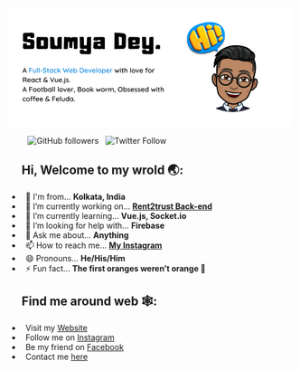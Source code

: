 <img src="https://raw.githubusercontent.com/Soumya-Dey/Soumya-Dey/master/readme-header-crooped.png" width="740" alt="banner that says Soumya Dey"/>

&nbsp;&nbsp;&nbsp;&nbsp;&nbsp;&nbsp;&nbsp;&nbsp; ![GitHub followers](https://img.shields.io/github/followers/Soumya-Dey?style=social)&nbsp;&nbsp; ![Twitter Follow](https://img.shields.io/twitter/follow/soumyadey2001?style=social)

## &nbsp;&nbsp;&nbsp;&nbsp; Hi, Welcome to my wrold 🌏:
- &nbsp; 🧭 I'm from... **Kolkata, India**
- &nbsp; 🔭 I’m currently working on... **[Rent2trust Back-end](https://github.com/Digital-servicess/backend_node)**
- &nbsp; 🌱 I’m currently learning... **Vue.js, Socket.io**
- &nbsp; 🤔 I’m looking for help with... **Firebase**
- &nbsp; 💬 Ask me about... **Anything**
- &nbsp; 📫 How to reach me... **[My Instagram](https://www.instagram.com/soumya_sl/)**
- &nbsp; 😄 Pronouns... **He/His/Him** 
- &nbsp; ⚡ Fun fact... **The first oranges weren’t orange 🍊**

## &nbsp;&nbsp;&nbsp;&nbsp; Find me around web 🕸:
- &nbsp; Visit my [Website](https://soumya-dey.github.io/)
- &nbsp; Follow me on [Instagram](https://www.instagram.com/soumya_sl/)
- &nbsp; Be my friend on [Facebook](https://www.facebook.com/soumya.dey.39948)
- &nbsp; Contact me [here](mailto:soumyadey200@hotmail.com)
